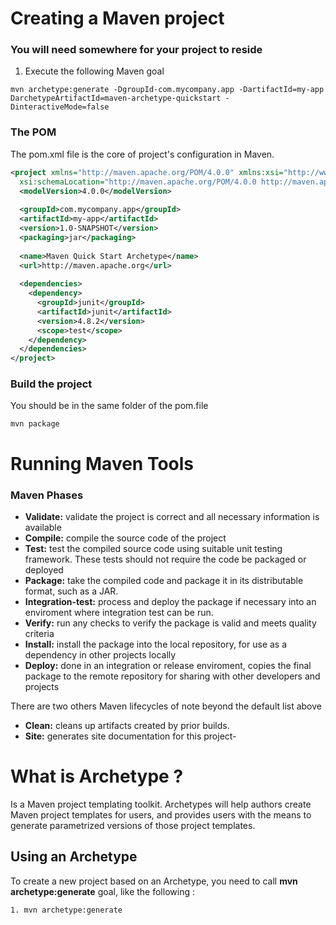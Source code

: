 # Creating a Maven project

### You will need somewhere for your project to reside

1. Execute the following Maven goal

```
mvn archetype:generate -DgroupId-com.mycompany.app -DartifactId=my-app DarchetypeArtifactId=maven-archetype-quickstart -DinteractiveMode=false
```

### The POM

The pom.xml file is the core of project's configuration in Maven.

```xml
<project xmlns="http://maven.apache.org/POM/4.0.0" xmlns:xsi="http://www.w3.org/2001/XMLSchema-instance"
  xsi:schemaLocation="http://maven.apache.org/POM/4.0.0 http://maven.apache.org/xsd/maven-4.0.0.xsd">
  <modelVersion>4.0.0</modelVersion>
 
  <groupId>com.mycompany.app</groupId>
  <artifactId>my-app</artifactId>
  <version>1.0-SNAPSHOT</version>
  <packaging>jar</packaging>
 
  <name>Maven Quick Start Archetype</name>
  <url>http://maven.apache.org</url>
 
  <dependencies>
    <dependency>
      <groupId>junit</groupId>
      <artifactId>junit</artifactId>
      <version>4.8.2</version>
      <scope>test</scope>
    </dependency>
  </dependencies>
</project>
```

### Build the project

You should be in the same folder of the pom.file

```
mvn package
```

# Running Maven Tools

### Maven Phases

- **Validate:** validate the project is correct and all necessary information is available
- **Compile:** compile the source code of the project
- **Test:** test the compiled source code using suitable unit testing framework. These tests should not require the code be packaged or deployed
- **Package:** take the compiled code and package it in its distributable format, such as a JAR.
- **Integration-test:** process and deploy the package if necessary into an enviroment where integration test can be run.
- **Verify:** run any checks to verify the package is valid and meets quality criteria
- **Install:** install the package into the local repository, for use as a dependency in other projects locally
- **Deploy:** done in an integration or release enviroment, copies the final package to the remote repository for sharing with other developers and projects

There are two others Maven lifecycles of note beyond the default list above

- **Clean:** cleans up artifacts created by prior builds.
- **Site:** generates site documentation for this project-

# What is Archetype ?

Is a Maven project templating toolkit. Archetypes will help authors create Maven project templates for users, and provides users with the means to generate parametrized versions of those project templates.

## Using an Archetype

To create a new project based on an Archetype, you need to call **mvn archetype:generate** goal, like the following :

```
1. mvn archetype:generate
```
